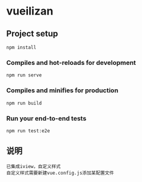 # vueilizan

## Project setup
```
npm install
```

### Compiles and hot-reloads for development
```
npm run serve
```

### Compiles and minifies for production
```
npm run build
```

### Run your end-to-end tests
```
npm run test:e2e
```
## 说明
```
已集成iview，自定义样式
自定义样式需要新建vue.config.js添加某配置文件
```